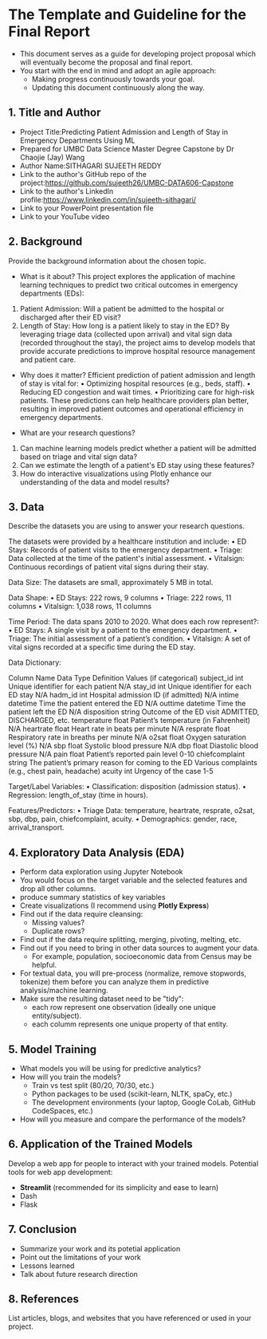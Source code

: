 # The Template and Guideline for the Final Report

- This document serves as a guide for developing project proposal which will eventually become the proposal and final report.
- You start with the end in mind and adopt an agile approach:
  - Making progress continuously towards your goal.
  - Updating this document continuously along the way.
 
## 1. Title and Author

- Project Title:Predicting Patient Admission and Length of Stay in Emergency Departments Using ML
- Prepared for UMBC Data Science Master Degree Capstone by Dr Chaojie (Jay) Wang
- Author Name:SITHAGARI SUJEETH REDDY
- Link to the author's GitHub repo of the project:https://github.com/sujeeth26/UMBC-DATA606-Capstone
- Link to the author's LinkedIn profile:https://www.linkedin.com/in/sujeeth-sithagari/
- Link to your PowerPoint presentation file
- Link to your YouTube video 
    
## 2. Background

Provide the background information about the chosen topic. 

- What is it about? 
This project explores the application of machine learning techniques to predict two critical outcomes in emergency departments (EDs):
1.	Patient Admission: Will a patient be admitted to the hospital or discharged after their ED visit?
2.	Length of Stay: How long is a patient likely to stay in the ED?
By leveraging triage data (collected upon arrival) and vital sign data (recorded throughout the stay), the project aims to develop models that provide accurate predictions to improve hospital resource management and patient care. 

- Why does it matter? 
Efficient prediction of patient admission and length of stay is vital for:
•	Optimizing hospital resources (e.g., beds, staff).
•	Reducing ED congestion and wait times.
•	Prioritizing care for high-risk patients.
These predictions can help healthcare providers plan better, resulting in improved patient outcomes and operational efficiency in emergency departments.

- What are your research questions?

1.	Can machine learning models predict whether a patient will be admitted based on triage and vital sign data?
2.	Can we estimate the length of a patient's ED stay using these features?
3.	How do interactive visualizations using Plotly enhance our understanding of the data and model results?


## 3. Data 

Describe the datasets you are using to answer your research questions.

The datasets were provided by a healthcare institution and include:
•	ED Stays: Records of patient visits to the emergency department.
•	Triage: Data collected at the time of the patient's initial assessment.
•	Vitalsign: Continuous recordings of patient vital signs during their stay.

Data Size:
The datasets are small, approximately 5 MB in total.

Data Shape:
•	ED Stays: 222 rows, 9 columns
•	Triage: 222 rows, 11 columns
•	Vitalsign: 1,038 rows, 11 columns

Time Period:
The data spans 2010 to 2020.
What does each row represent?:
•	ED Stays: A single visit by a patient to the emergency department.
•	Triage: The initial assessment of a patient’s condition.
•	Vitalsign: A set of vital signs recorded at a specific time during the ED stay.

Data Dictionary:

Column Name	Data Type	Definition	Values (if categorical)
subject_id	int	Unique identifier for each patient	N/A
stay_id	int	Unique identifier for each ED stay	N/A
hadm_id	int	Hospital admission ID (if admitted)	N/A
intime	datetime	Time the patient entered the ED	N/A
outtime	datetime	Time the patient left the ED	N/A
disposition	string	Outcome of the ED visit	ADMITTED, DISCHARGED, etc.
temperature	float	Patient’s temperature (in Fahrenheit)	N/A
heartrate	float	Heart rate in beats per minute	N/A
resprate	float	Respiratory rate in breaths per minute	N/A
o2sat	float	Oxygen saturation level (%)	N/A
sbp	float	Systolic blood pressure	N/A
dbp	float	Diastolic blood pressure	N/A
pain	float	Patient’s reported pain level	0-10
chiefcomplaint	string	The patient’s primary reason for coming to the ED	Various complaints (e.g., chest pain, headache)
acuity	int	Urgency of the case	1-5


Target/Label Variables:
•	Classification: disposition (admission status).
•	Regression: length_of_stay (time in hours).

Features/Predictors:
•	Triage Data: temperature, heartrate, resprate, o2sat, sbp, dbp, pain, chiefcomplaint, acuity.
•	Demographics: gender, race, arrival_transport.


## 4. Exploratory Data Analysis (EDA)

- Perform data exploration using Jupyter Notebook
- You would focus on the target variable and the selected features and drop all other columns.
- produce summary statistics of key variables
- Create visualizations (I recommend using **Plotly Express**)
- Find out if the data require cleansing:
  - Missing values?
  - Duplicate rows? 
- Find out if the data require splitting, merging, pivoting, melting, etc.
- Find out if you need to bring in other data sources to augment your data.
  - For example, population, socioeconomic data from Census may be helpful.
- For textual data, you will pre-process (normalize, remove stopwords, tokenize) them before you can analyze them in predictive analysis/machine learning.
- Make sure the resulting dataset need to be "tidy":
  - each row represent one observation (ideally one unique entity/subject).
  - each columm represents one unique property of that entity. 

## 5. Model Training 

- What models you will be using for predictive analytics?
- How will you train the models?
  - Train vs test split (80/20, 70/30, etc.)
  - Python packages to be used (scikit-learn, NLTK, spaCy, etc.)
  - The development environments (your laptop, Google CoLab, GitHub CodeSpaces, etc.)
- How will you measure and compare the performance of the models?

## 6. Application of the Trained Models

Develop a web app for people to interact with your trained models. Potential tools for web app development:

- **Streamlit** (recommended for its simplicity and ease to learn)
- Dash
- Flask

## 7. Conclusion

- Summarize your work and its potetial application
- Point out the limitations of your work
- Lessons learned 
- Talk about future research direction

## 8. References 

List articles, blogs, and websites that you have referenced or used in your project.

